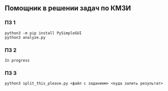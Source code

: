 ## Помощник в решении задач по КМЗИ

### ПЗ 1
```
python3 -m pip install PySimpleGUI
python3 analyze.py
```
### ПЗ 2
```
In progress
```
### ПЗ 3
```
python3 split_this_please.py <файл с заданием> <куда залить результат>
```